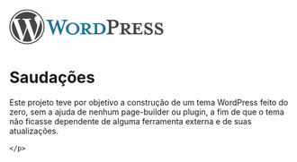 <div>
	<img alt="WordPress" src="wp-admin/images/wordpress-logo.png" />
</div>
<div>
	<h1>Saudações</h1>
	<p>
		Este projeto teve por objetivo a construção de um tema WordPress feito do zero, sem a ajuda de nenhum page-builder ou plugin, 
		a fim de que o tema não ficasse dependente de alguma ferramenta externa e de suas atualizações.
		
	</p>
</div>
